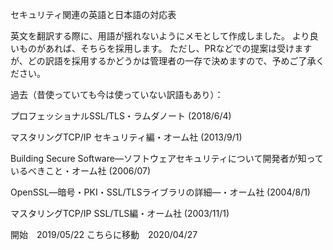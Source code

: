 セキュリティ関連の英語と日本語の対応表

英文を翻訳する際に、用語が揺れないようにメモとして作成しました。 より良いものがあれば、そちらを採用します。 ただし、PRなどでの提案は受けますが、どの訳語を採用するかどうかは管理者の一存で決めますので、予めご了承ください。

過去（昔使っていても今は使っていない訳語もあり）：

プロフェッショナルSSL/TLS・ラムダノート (2018/6/4)

マスタリングTCP/IP セキュリティ編・オーム社 (2013/9/1)

Building Secure Software―ソフトウェアセキュリティについて開発者が知っているべきこと・オーム社 (2006/07)

OpenSSL―暗号・PKI・SSL/TLSライブラリの詳細―・オーム社 (2004/8/1)

マスタリングTCP/IP SSL/TLS編・オーム社 (2003/11/1)

開始　2019/05/22
こちらに移動　2020/04/27
